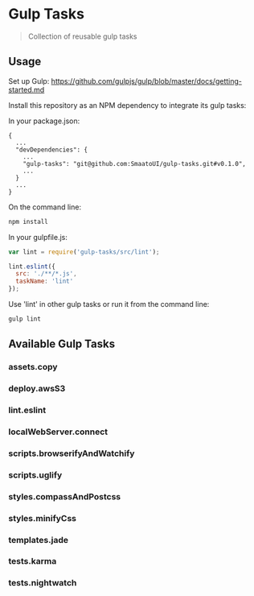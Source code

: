 
# Gulp Tasks

> Collection of reusable gulp tasks

## Usage

Set up Gulp: https://github.com/gulpjs/gulp/blob/master/docs/getting-started.md

Install this repository as an NPM dependency to integrate its gulp tasks:

In your package.json:
```
{
  ...
  "devDependencies": {
    ...
    "gulp-tasks": "git@github.com:SmaatoUI/gulp-tasks.git#v0.1.0",
    ...
  }
  ...
}
```

On the command line:
```bash
npm install
```

In your gulpfile.js:
```javascript
var lint = require('gulp-tasks/src/lint');

lint.eslint({
  src: './**/*.js',
  taskName: 'lint'
});
```

Use 'lint' in other gulp tasks or run it from the command line:
```bash
gulp lint
```

## Available Gulp Tasks

### assets.copy
### deploy.awsS3
### lint.eslint
### localWebServer.connect
### scripts.browserifyAndWatchify
### scripts.uglify
### styles.compassAndPostcss
### styles.minifyCss
### templates.jade
### tests.karma
### tests.nightwatch
